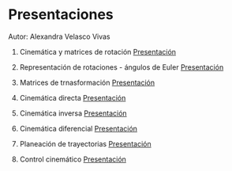 # Presentaciones

Autor: Alexandra Velasco Vivas

1. Cinemática y matrices de rotación [Presentación](/Presentaciones%20-%20Alexandra%20Velasco/1%20Cinematica_%20matrices%20de%20rotacion.pptx)

2. Representación de rotaciones - ángulos de Euler [Presentación]()

3. Matrices de trnasformación [Presentación]()

4. Cinemática directa [Presentación]()

5. Cinemática inversa [Presentación]()

6. Cinemática diferencial [Presentación]()

7. Planeación de trayectorias [Presentación]()

8. Control cinemático [Presentación]()